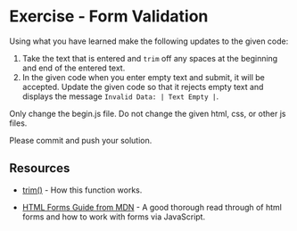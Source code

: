 # Exercise - Form Validation

Using what you have learned make the following updates to the given code:

1. Take the text that is entered and `trim` off any spaces at the beginning and end of the entered text.
1. In the given code when you enter empty text and submit, it will be accepted.  Update the given code so that it rejects empty text and displays the message `Invalid Data: | Text Empty |`.   

Only change the begin.js file. Do not change the given html, css, or other js files.

Please commit and push your solution.

## Resources

- [trim()](https://developer.mozilla.org/en-US/docs/Web/JavaScript/Reference/Global_Objects/String/Trim) - How this function works.

- [HTML Forms Guide from MDN](https://developer.mozilla.org/en-US/docs/Learn/HTML/Forms) - A good thorough read through of html forms and how to work with forms via JavaScript.
